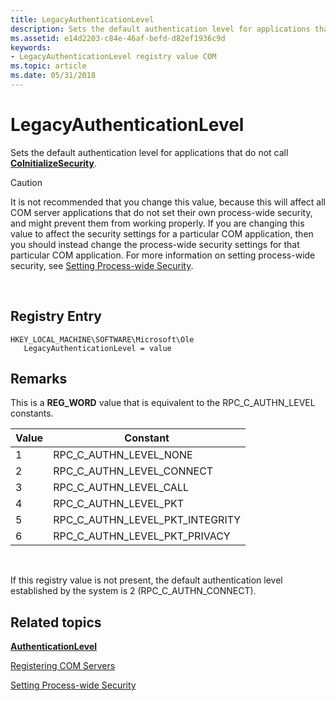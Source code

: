 ```yaml
---
title: LegacyAuthenticationLevel
description: Sets the default authentication level for applications that do not call CoInitializeSecurity.
ms.assetid: e14d2203-c84e-46af-befd-d82ef1936c9d
keywords:
- LegacyAuthenticationLevel registry value COM
ms.topic: article
ms.date: 05/31/2018
---
```


# LegacyAuthenticationLevel

Sets the default authentication level for applications that do not call [**CoInitializeSecurity**](/windows/desktop/api/combaseapi/nf-combaseapi-coinitializesecurity).

> [!Caution]  
> It is not recommended that you change this value, because this will affect all COM server applications that do not set their own process-wide security, and might prevent them from working properly. If you are changing this value to affect the security settings for a particular COM application, then you should instead change the process-wide security settings for that particular COM application. For more information on setting process-wide security, see [Setting Process-wide Security](setting-processwide-security.md).

 

## Registry Entry

```
HKEY_LOCAL_MACHINE\SOFTWARE\Microsoft\Ole
   LegacyAuthenticationLevel = value
```

## Remarks

This is a **REG\_WORD** value that is equivalent to the RPC\_C\_AUTHN\_LEVEL constants.



| Value | Constant                             |
|-------|--------------------------------------|
| 1     | RPC\_C\_AUTHN\_LEVEL\_NONE           |
| 2     | RPC\_C\_AUTHN\_LEVEL\_CONNECT        |
| 3     | RPC\_C\_AUTHN\_LEVEL\_CALL           |
| 4     | RPC\_C\_AUTHN\_LEVEL\_PKT            |
| 5     | RPC\_C\_AUTHN\_LEVEL\_PKT\_INTEGRITY |
| 6     | RPC\_C\_AUTHN\_LEVEL\_PKT\_PRIVACY   |



 

If this registry value is not present, the default authentication level established by the system is 2 (RPC\_C\_AUTHN\_CONNECT).

## Related topics

<dl> <dt>

[**AuthenticationLevel**](authenticationlevel.md)
</dt> <dt>

[Registering COM Servers](registering-com-servers.md)
</dt> <dt>

[Setting Process-wide Security](setting-processwide-security.md)
</dt> </dl>

 

 




